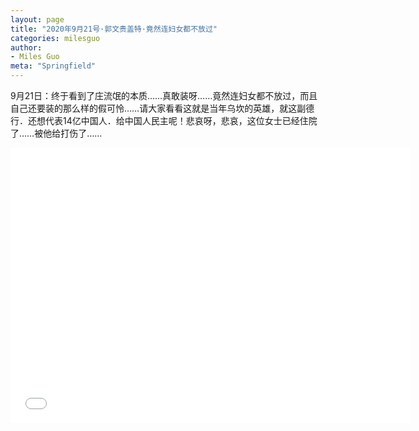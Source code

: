 ```yaml
---
layout: page
title: "2020年9月21号·郭文贵盖特·竟然连妇女都不放过"
categories: milesguo
author:
- Miles Guo
meta: "Springfield"
---
```


9月21日：终于看到了庄流氓的本质……真敢装呀……竟然连妇女都不放过，而且自己还要装的那么样的假可怜……请大家看看这就是当年乌坎的英雄，就这副德行．还想代表14亿中国人．给中国人民主呢！悲哀呀，悲哀，这位女士已经住院了……被他给打伤了…… 

<center>
<iframe width="640" height="440" src="../../../../video/milesguo/2020_09_23_Miles_Guo_Getter_2.MOV" frameborder="0" allow="accelerometer; autoplay; encrypted-media; gyroscope; picture-in-picture" allowfullscreen></iframe>
</center>
